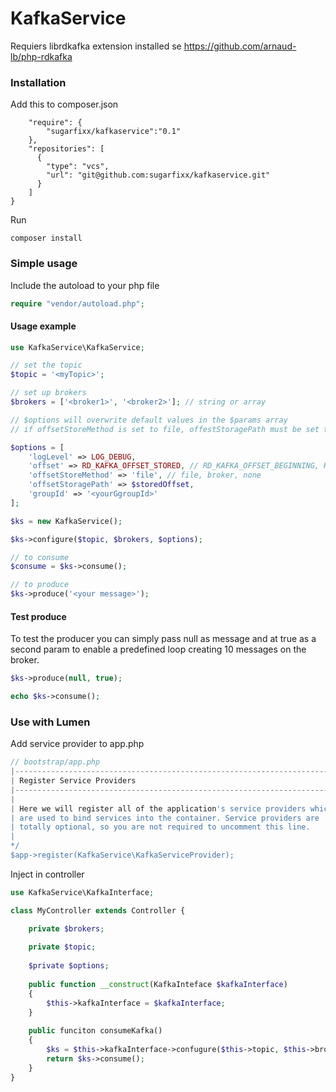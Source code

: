 # KafkaService

Requiers librdkafka extension installed se https://github.com/arnaud-lb/php-rdkafka


### Installation


Add this to composer.json
````{
    "require": {
        "sugarfixx/kafkaservice":"0.1"
    },
    "repositories": [
      {
        "type": "vcs",
        "url": "git@github.com:sugarfixx/kafkaservice.git"
      }
    ]   
}
````

Run
```angular2html
composer install
```

### Simple usage

Include the autoload to your php file
```php
require "vendor/autoload.php";
```
#### Usage example
```php
use KafkaService\KafkaService;

// set the topic
$topic = '<myTopic>';

// set up brokers 
$brokers = ['<broker1>', '<broker2>']; // string or array

// $options will overwrite default values in the $params array
// if offsetStoreMethod is set to file, offestStoragePath must be set to an appropriate location 

$options = [
    'logLevel' => LOG_DEBUG,
    'offset' => RD_KAFKA_OFFSET_STORED, // RD_KAFKA_OFFSET_BEGINNING, KAFKA_OFFSET_END 
    'offsetStoreMethod' => 'file', // file, broker, none
    'offsetStoragePath' => $storedOffset, 
    'groupId' => '<yourGgroupId>' 
];

$ks = new KafkaService();

$ks->configure($topic, $brokers, $options);

// to consume
$consume = $ks->consume();

// to produce
$ks->produce('<your message>');

```

#### Test produce
To test the producer you can simply pass null as message and at true as a second param to enable a predefined loop creating 10 messages on the broker. 
```php
$ks->produce(null, true);

echo $ks->consume();
```

### Use with Lumen
Add service provider to app.php
```php
// bootstrap/app.php
|--------------------------------------------------------------------------
| Register Service Providers
|--------------------------------------------------------------------------
|
| Here we will register all of the application's service providers which
| are used to bind services into the container. Service providers are
| totally optional, so you are not required to uncomment this line.
|
*/
$app->register(KafkaService\KafkaServiceProvider);
```

Inject in controller
```php
use KafkaService\KafkaInterface;

class MyController extends Controller {

    private $brokers;
    
    private $topic;
    
    $private $options;
    
    public function __construct(KafkaInteface $kafkaInterface)
    {
        $this->kafkaInterface = $kafkaInterface;
    }
    
    public funciton consumeKafka()
    {
        $ks = $this->kafkaInterface->confugure($this->topic, $this->brokers, $this->options);
        return $ks->consume();
    }
}
```
